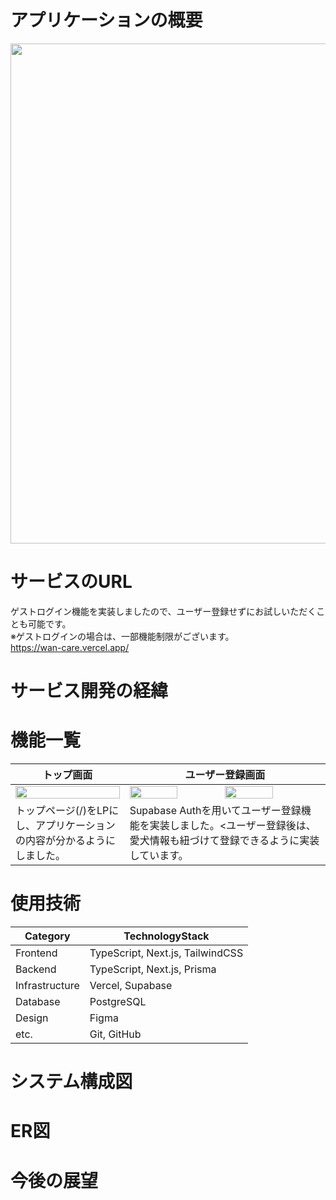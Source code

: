# アプリケーションの概要
<img src="https://github.com/user-attachments/assets/def2c232-2bde-4813-b0d0-22b7b4b24899" width="800">

# サービスのURL
ゲストログイン機能を実装しましたので、ユーザー登録せずにお試しいただくことも可能です。<br>
※ゲストログインの場合は、一部機能制限がございます。<br>
https://wan-care.vercel.app/

# サービス開発の経緯


# 機能一覧
| トップ画面 | ユーザー登録画面 |
| --- | --- |
|<img src="https://github.com/user-attachments/assets/e9a0d199-9ca9-482d-8b32-62d94c8b02cf"  width="100%"/> | <img src="https://github.com/user-attachments/assets/5f6a4472-6dfd-43c7-8158-fe0481aeba85"  width="50%"/><img src="https://github.com/user-attachments/assets/1727c787-5203-40b3-92b8-923486cef4ec"  width="50%"/> |
| トップページ(/)をLPにし、アプリケーションの内容が分かるようにしました。| Supabase Authを用いてユーザー登録機能を実装しました。<ユーザー登録後は、愛犬情報も紐づけて登録できるように実装しています。 |



# 使用技術
| Category | TechnologyStack | 
| --- | --- | 
| Frontend | TypeScript, Next.js, TailwindCSS |
| Backend | TypeScript, Next.js, Prisma |
| Infrastructure | Vercel, Supabase |
| Database | PostgreSQL | 
| Design | Figma |
| etc. | Git, GitHub |

# システム構成図

# ER図

# 今後の展望

